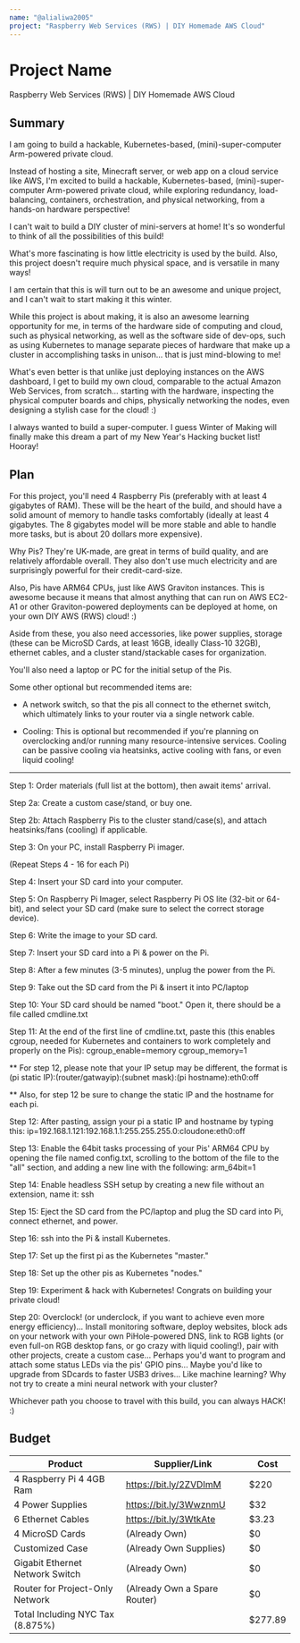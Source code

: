 ```yaml
---
name: "@alialiwa2005"
project: "Raspberry Web Services (RWS) | DIY Homemade AWS Cloud"
---
```


# Project Name
Raspberry Web Services (RWS) | DIY Homemade AWS Cloud
## Summary

I am going to build a hackable, Kubernetes-based, (mini)-super-computer Arm-powered private cloud. 

Instead of hosting a site, Minecraft server, or web app on a cloud service like AWS, 
I'm excited to build a hackable, Kubernetes-based, (mini)-super-computer Arm-powered private cloud, while exploring redundancy, load-balancing, containers, orchestration, and physical networking, from a hands-on hardware perspective!

I can't wait to build a DIY cluster of mini-servers at home! It's so wonderful to think of all the possibilities of this build!

What's more fascinating is how little electricity is used by the build. Also, this project doesn't require much physical space, 
and is versatile in many ways!

I am certain that this is will turn out to be an awesome and unique project, and I can't wait to start making it this winter.

While this project is about making, it is also an awesome learning opportunity for me, in terms of the hardware side of computing and cloud, such as physical networking, as well as the software side of dev-ops, 
such as using Kubernetes to manage separate pieces of hardware that make up a cluster in accomplishing tasks in unison... that is just mind-blowing to me!

What's even better is that unlike just deploying instances on the AWS dashboard, I get to build my own cloud, comparable to the actual Amazon Web Services, from scratch... starting with the hardware, inspecting the physical computer boards and chips, physically networking the nodes, even designing a stylish case for the cloud! :)

I always wanted to build a super-computer. I guess Winter of Making will finally make this dream a part of my New Year's Hacking bucket list! Hooray!

## Plan

For this project, you'll need 4 Raspberry Pis (preferably with at least 4 gigabytes of RAM). 
These will be the heart of the build, and should have a solid amount of memory to handle tasks comfortably (ideally at least 4 gigabytes. 
The 8 gigabytes model will be more stable and able to handle more tasks, but is about 20 dollars more expensive).

Why Pis? They're UK-made, are great in terms of build quality, and are relatively affordable overall. 
They also don't use much electricity and are surprisingly powerful for their credit-card-size.

Also, Pis have ARM64 CPUs, just like AWS Graviton instances. This is awesome because it means that almost anything that can run on AWS EC2-A1 
or other Graviton-powered deployments can be deployed at home, on your own DIY AWS (RWS) cloud! :)

Aside from these, you also need accessories, like power supplies, storage (these can be MicroSD Cards, at least 16GB, ideally Class-10 32GB), ethernet cables, and a cluster stand/stackable cases for organization.

You'll also need a laptop or PC for the initial setup of the Pis.

Some other optional but recommended items are:

- A network switch, so that the pis all connect to the ethernet switch, which ultimately links to your router via a 
single network cable.

- Cooling: This is optional but recommended if you're planning on overclocking and/or running many resource-intensive services. 
  Cooling can be passive cooling via heatsinks, active cooling with fans, or even liquid cooling!

---

Step 1: Order materials (full list at the bottom), then await items' arrival.

Step 2a: Create a custom case/stand, or buy one.

Step 2b: Attach Raspberry Pis to the cluster stand/case(s), and attach heatsinks/fans (cooling) if applicable.

Step 3: On your PC, install Raspberry Pi imager.

(Repeat Steps 4 - 16 for each Pi)

Step 4: Insert your SD card into your computer.

Step 5: On Raspberry Pi Imager, select Raspberry Pi OS lite (32-bit or 64-bit), and select your SD card (make sure to select the correct storage device).

Step 6: Write the image to your SD card.

Step 7: Insert your SD card into a Pi & power on the Pi.

Step 8: After a few minutes (3-5 minutes), unplug the power from the Pi.

Step 9: Take out the SD card from the Pi & insert it into PC/laptop

Step 10: Your SD card should be named "boot." Open it, there should be a file called cmdline.txt

Step 11: At the end of the first line of cmdline.txt, paste this (this enables cgroup, needed for Kubernetes and containers to work 
completely and properly on the Pis): cgroup_enable=memory cgroup_memory=1

** For step 12, please note that your IP setup may be different, the format is (pi static IP):(router/gatwayip):(subnet mask):(pi hostname):eth0:off

** Also, for step 12 be sure to change the static IP and the hostname for each pi.

Step 12: After pasting, assign your pi a static IP and hostname by typing this: ip=192.168.1.121:192.168.1.1:255.255.255.0:cloudone:eth0:off

Step 13: Enable the 64bit tasks processing of your Pis' ARM64 CPU by opening the file named config.txt, scrolling to the bottom of the file to the "all" section, and adding a new line with the following: arm_64bit=1

Step 14: Enable headless SSH setup by creating a new file without an extension, name it: ssh

Step 15: Eject the SD card from the PC/laptop and plug the SD card into Pi, connect ethernet, and power.

Step 16: ssh into the Pi & install Kubernetes.

Step 17: Set up the first pi as the Kubernetes "master."

Step 18: Set up the other pis as Kubernetes "nodes."

Step 19: Experiment & hack with Kubernetes! Congrats on building your private cloud!

Step 20: Overclock! (or underclock, if you want to achieve even more energy efficiency)... 
Install monitoring software, deploy websites, block ads on your network with your own PiHole-powered DNS,
link to RGB lights (or even full-on RGB desktop fans, or go crazy with liquid cooling!), pair with other projects, create a custom case... 
Perhaps you'd want to program and attach some status LEDs via the pis' GPIO pins... Maybe you'd like to upgrade from SDcards to faster USB3 drives...
Like machine learning? Why not try to create a mini neural network with your cluster?

Whichever path you choose to travel with this build, you can always HACK! :)

## Budget

| Product                         | Supplier/Link                         | Cost    |
| ------------------------------- | ------------------------------------- | ------- |
| 4 Raspberry Pi 4 4GB Ram        | https://bit.ly/2ZVDImM                | $220    |
| 4 Power Supplies                | https://bit.ly/3WwznmU                | $32     |
| 6 Ethernet Cables               | https://bit.ly/3WtkAte                | $3.23   |
| 4 MicroSD Cards                 | (Already Own)                         | $0      |
| Customized Case                 | (Already Own Supplies)                | $0      |
| Gigabit Ethernet Network Switch | (Already Own)                         | $0      |
| Router for Project-Only Network | (Already Own a Spare Router)          | $0      |
| Total Including NYC Tax (8.875%)|                                       | $277.89 |
